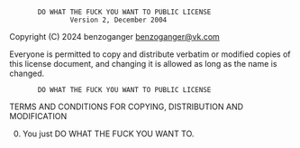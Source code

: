            DO WHAT THE FUCK YOU WANT TO PUBLIC LICENSE
                   Version 2, December 2004

Copyright (C) 2024 benzoganger <benzoganger@vk.com>

Everyone is permitted to copy and distribute verbatim or modified
copies of this license document, and changing it is allowed as long
as the name is changed.

           DO WHAT THE FUCK YOU WANT TO PUBLIC LICENSE
  TERMS AND CONDITIONS FOR COPYING, DISTRIBUTION AND MODIFICATION

 0. You just DO WHAT THE FUCK YOU WANT TO.
